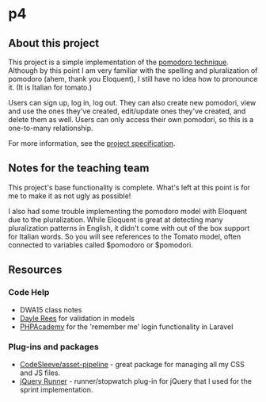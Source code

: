 # p4

## About this project

This project is a simple implementation of the [pomodoro technique](http://en.wikipedia.org/wiki/Pomodoro_Technique). Although by this point I am very familiar with the spelling and pluralization of pomodoro (ahem, thank you Eloquent), I still have no idea how to pronounce it. (It is Italian for tomato.)

Users can sign up, log in, log out. They can also create new pomodori, view and use the ones they've created, edit/update ones they've created, and delete them as well. Users can only access their own pomodori, so this is a one-to-many relationship.

For more information, see the [project specification](http://www.dwa15.com/Projects/P4).

## Notes for the teaching team

This project's base functionality is complete. What's left at this point is for me to make it as not ugly as possible!

I also had some trouble implementing the pomodoro model with Eloquent due to the pluralization. While Eloquent is great at detecting many pluralization patterns in English, it didn't come with out of the box support for Italian words. So you will see references to the Tomato model, often connected to variables called $pomodoro or $pomodori.

## Resources

### Code Help

* DWA15 class notes
* [Dayle Rees](http://daylerees.com/trick-validation-within-models) for validation in models
* [PHPAcademy](https://www.youtube.com/watch?v=hYUf6u_txhk) for the 'remember me' login functionality in Laravel

### Plug-ins and packages

* [CodeSleeve/asset-pipeline](https://github.com/CodeSleeve/asset-pipeline) - great package for managing all my CSS and JS files.
* [jQuery Runner](https://github.com/jylauril/jquery-runner) - runner/stopwatch plug-in for jQuery that I used for the sprint implementation.